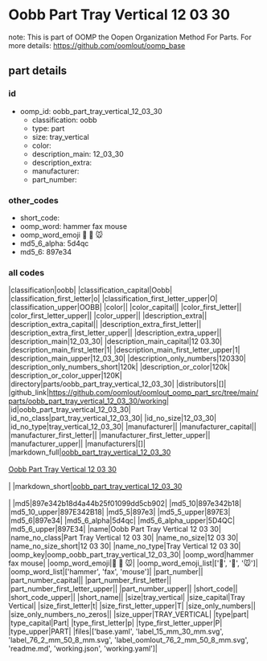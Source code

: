 # Oobb Part Tray Vertical 12 03 30  

note: This is part of OOMP the Oopen Organization Method For Parts. For more details: https://github.com/oomlout/oomp_base

##  part details





### id
* oomp_id: oobb_part_tray_vertical_12_03_30
  * classification: oobb
  * type: part
  * size: tray_vertical
  * color: 
  * description_main: 12_03_30
  * description_extra: 
  * manufacturer: 
  * part_number: 

### other_codes
* short_code: 
* oomp_word: hammer fax mouse
* oomp_word_emoji :hammer: :fax: :mouse:
* md5_6_alpha: 5d4qc
* md5_6: 897e34

### all codes 
|classification|oobb|
|classification_capital|Oobb|
|classification_first_letter|o|
|classification_first_letter_upper|O|
|classification_upper|OOBB|
|color||
|color_capital||
|color_first_letter||
|color_first_letter_upper||
|color_upper||
|description_extra||
|description_extra_capital||
|description_extra_first_letter||
|description_extra_first_letter_upper||
|description_extra_upper||
|description_main|12_03_30|
|description_main_capital|12 03.30|
|description_main_first_letter|1|
|description_main_first_letter_upper|1|
|description_main_upper|12_03_30|
|description_only_numbers|120330|
|description_only_numbers_short|120k|
|description_or_color|120k|
|description_or_color_upper|120K|
|directory|parts/oobb_part_tray_vertical_12_03_30|
|distributors|[]|
|github_link|https://github.com/oomlout/oomlout_oomp_part_src/tree/main/parts/oobb_part_tray_vertical_12_03_30/working|
|id|oobb_part_tray_vertical_12_03_30|
|id_no_class|part_tray_vertical_12_03_30|
|id_no_size|12_03_30|
|id_no_type|tray_vertical_12_03_30|
|manufacturer||
|manufacturer_capital||
|manufacturer_first_letter||
|manufacturer_first_letter_upper||
|manufacturer_upper||
|manufacturers|[]|
|markdown_full|[oobb_part_tray_vertical_12_03_30](https://github.com/oomlout/oomlout_oomp_part_src/tree/main/parts/oobb_part_tray_vertical_12_03_30/working)<br>[](https://github.com/oomlout/oomlout_oomp_part_src/tree/main/parts/oobb_part_tray_vertical_12_03_30/working)<br>[Oobb Part Tray Vertical 12 03 30](https://github.com/oomlout/oomlout_oomp_part_src/tree/main/parts/oobb_part_tray_vertical_12_03_30/working)<br><br>|
|markdown_short|[oobb_part_tray_vertical_12_03_30](https://github.com/oomlout/oomlout_oomp_part_src/tree/main/parts/oobb_part_tray_vertical_12_03_30/working)<br><br>|
|md5|897e342b18d4a44b25f01099dd5cb902|
|md5_10|897e342b18|
|md5_10_upper|897E342B18|
|md5_5|897e3|
|md5_5_upper|897E3|
|md5_6|897e34|
|md5_6_alpha|5d4qc|
|md5_6_alpha_upper|5D4QC|
|md5_6_upper|897E34|
|name|Oobb Part Tray Vertical 12 03 30|
|name_no_class|Part Tray Vertical 12 03 30|
|name_no_size|12 03 30|
|name_no_size_short|12 03 30|
|name_no_type|Tray Vertical 12 03 30|
|oomp_key|oomp_oobb_part_tray_vertical_12_03_30|
|oomp_word|hammer fax mouse|
|oomp_word_emoji|:hammer: :fax: :mouse:|
|oomp_word_emoji_list|[':hammer:', ':fax:', ':mouse:']|
|oomp_word_list|['hammer', 'fax', 'mouse']|
|part_number||
|part_number_capital||
|part_number_first_letter||
|part_number_first_letter_upper||
|part_number_upper||
|short_code||
|short_code_upper||
|short_name||
|size|tray_vertical|
|size_capital|Tray Vertical|
|size_first_letter|t|
|size_first_letter_upper|T|
|size_only_numbers||
|size_only_numbers_no_zeros||
|size_upper|TRAY_VERTICAL|
|type|part|
|type_capital|Part|
|type_first_letter|p|
|type_first_letter_upper|P|
|type_upper|PART|
|files|['base.yaml', 'label_15_mm_30_mm.svg', 'label_76_2_mm_50_8_mm.svg', 'label_oomlout_76_2_mm_50_8_mm.svg', 'readme.md', 'working.json', 'working.yaml']|
